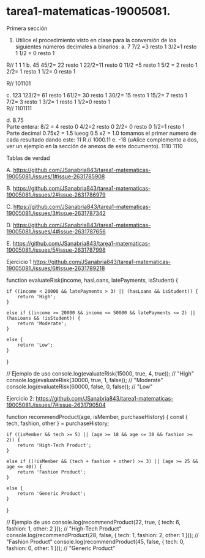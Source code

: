 # tarea1-matematicas-19005081.
Primera sección
1. Utilice el procedimiento visto en clase para la conversión de los siguientes números
decimales a binarios:
a. 7            7/2 =3 resto 1  3/2=1  resto 1   1/2 = 0  resto  1  

R//     1 1 1 
b. 45         45/2= 22 resto 1      22/2=11 resto 0    11/2 =5  resto 1    5/2 = 2    resto 1  2/2= 1 resto 1   1/2=  0    resto 1     

 R//    101101

c. 123       123/2= 61 resto 1 61/2= 30 resto 1 30/2= 15 resto 1 15/2= 7 resto 1   7/2= 3 resto 1 3/2= 1 resto 1   1/2=0 resto 1      
 R//  1101111

d. 8.75     
Parte entera:  8/2 = 4  resto 0   4/2=2  resto 0    2/2=  0   resto 0   1/2=1  resto 1 
Parte decimal  0.75x2 = 1.5  lueog 0.5 x2 = 1.0  tomamos el primer numero de cada resultado dando este: 11 
R //  1000.11
e. -18 (uAlice complemento a dos, ver un ejemplo en la sección de anexos de este
documento).   1110 1110

Tablas de verdad

A.
https://github.com/JSanabria843/tarea1-matematicas-19005081./issues/1#issue-2631785908

B.
https://github.com/JSanabria843/tarea1-matematicas-19005081./issues/2#issue-2631786979

C.
https://github.com/JSanabria843/tarea1-matematicas-19005081./issues/3#issue-2631787342

D.
https://github.com/JSanabria843/tarea1-matematicas-19005081./issues/4#issue-2631787656

E.
https://github.com/JSanabria843/tarea1-matematicas-19005081./issues/5#issue-2631787998

Ejercicio 1
https://github.com/JSanabria843/tarea1-matematicas-19005081./issues/6#issue-2631789218

function evaluateRisk(income, hasLoans, latePayments, isStudent) {
   
    if ((income < 20000 && latePayments > 3) || (hasLoans && isStudent)) {
        return 'High';
    }
   
    else if ((income >= 20000 && income <= 50000 && latePayments <= 2) || (hasLoans && !isStudent)) {
        return 'Moderate';
    }
   
    else {
        return 'Low';
    }
}

// Ejemplo de uso
console.log(evaluateRisk(15000, true, 4, true));  // "High"
console.log(evaluateRisk(30000, true, 1, false)); // "Moderate"
console.log(evaluateRisk(60000, false, 0, false)); // "Low"



Ejercicio 2:
https://github.com/JSanabria843/tarea1-matematicas-19005081./issues/7#issue-2631790504

function recommendProduct(age, isMember, purchaseHistory) {
    const { tech, fashion, other } = purchaseHistory;

 
    if ((isMember && tech >= 5) || (age >= 18 && age <= 30 && fashion >= 2)) {
        return 'High-Tech Product';
    }
   
    else if ((!isMember && (tech + fashion + other) >= 3) || (age >= 25 && age <= 40)) {
        return 'Fashion Product';
    }
   
    else {
        return 'Generic Product';
    }
}

// Ejemplo de uso
console.log(recommendProduct(22, true, { tech: 6, fashion: 1, other: 2 }));   // "High-Tech Product"
console.log(recommendProduct(28, false, { tech: 1, fashion: 2, other: 1 }));  // "Fashion Product"
console.log(recommendProduct(45, false, { tech: 0, fashion: 0, other: 1 }));  // "Generic Product"



